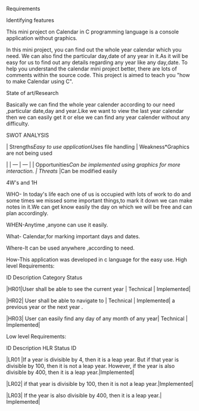 Requirements

Identifying features

This mini project on Calendar in C programming language is a console application without graphics.

In this mini project, you can find out the whole year calendar which you need. We can also find the particular day,date of any year in it.As it will be easy for us to find out any details regarding any year like any day,date.
To help you understand the calendar mini project better, there are lots of comments within the source code. This project is aimed to teach you "how to make Calendar using C".

State of art/Research

Basically we can find the whole year calender according to our need ,particular date,day and year.Like we want to view the last year calendar then we can easily get it or else we can find any year calender without any difficulty.

SWOT ANALYSIS

| Strengths*Easy to use application*Uses file handling | Weakness*Graphics are not being used

|
| — | — |
| Opportunities*Can be implemented using graphics for more interaction. | Threats* |Can be modified easily

4W's and 1H

WHO- In today's life each one of us is occupied with lots of work to do and some times we missed some important things,to mark it down we can make notes in it.We can get know easily the day on which we will be free and can plan accordingly.

WHEN-Anytime ,anyone can use it easily.

What- Calendar,for marking important days and dates.

Where-It can be used anywhere ,according to need.

How-This application was developed in c language for the easy use.
High level Requirements:

ID Description Category Status

|HR01|User shall be able to see the current year   |    Technical   |         Implemented|


|HR02| User shall be able to navigate to           |    Technical    |        Implemented|
a previous year or the next year .

|HR03| User can easily find any day of any month of any year| Technical  |     Implemented|

Low level Requirements:

ID Description HLR Status
ID

|LR01 |If a year is divisible by 4, then it is a leap year. But if that year is divisible by 100, then it is not a leap year. However, if the year is also divisible by 400, then it is a leap year.|Implemented|


|LR02| if that year is divisible by 100, then it is not a leap year.|Implemented|


|LR03| If the year is also divisible by 400, then it is a leap year.| Implemented|


